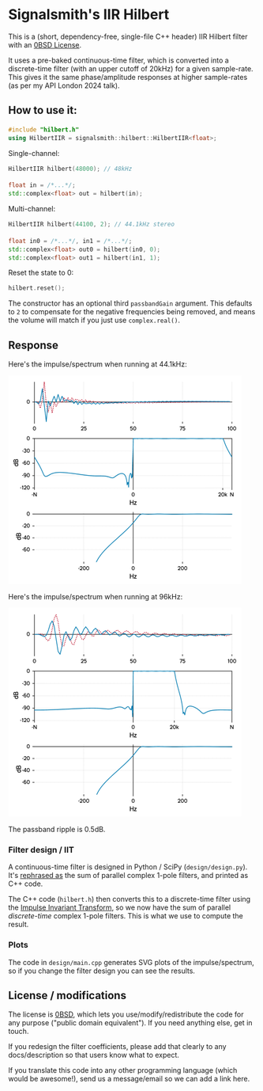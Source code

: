 # Signalsmith's IIR Hilbert

This is a (short, dependency-free, single-file C++ header) IIR Hilbert filter with an [0BSD License](LICENSE.txt).

It uses a pre-baked continuous-time filter, which is converted into a discrete-time filter (with an upper cutoff of 20kHz) for a given sample-rate.  This gives it the same phase/amplitude responses at higher sample-rates (as per my API London 2024 talk).

## How to use it:

```cpp
#include "hilbert.h"
using HilbertIIR = signalsmith::hilbert::HilbertIIR<float>;
```

Single-channel:

```cpp
HilbertIIR hilbert(48000); // 48kHz

float in = /*...*/;
std::complex<float> out = hilbert(in);
```

Multi-channel:

```cpp
HilbertIIR hilbert(44100, 2); // 44.1kHz stereo

float in0 = /*...*/, in1 = /*...*/;
std::complex<float> out0 = hilbert(in0, 0);
std::complex<float> out1 = hilbert(in1, 1);
```

Reset the state to 0:

```cpp
hilbert.reset();
```

The constructor has an optional third `passbandGain` argument.  This defaults to `2` to compensate for the negative frequencies being removed, and means the volume will match if you just use `complex.real()`. 

## Response

Here's the impulse/spectrum when running at 44.1kHz:

<img src="design/plots/plot-44100@2x.png" width="472" height="422">

Here's the impulse/spectrum when running at 96kHz:

<img src="design/plots/plot-96000@2x.png" width="472" height="422">

The passband ripple is 0.5dB.

### Filter design / IIT

A continuous-time filter is designed in Python / SciPy (`design/design.py`).  It's [rephrased as](https://docs.scipy.org/doc/scipy/reference/generated/scipy.signal.residue.html) the sum of parallel complex 1-pole filters, and printed as C++ code.

The C++ code (`hilbert.h`) then converts this to a discrete-time filter using the [Impulse Invariant Transform](https://en.wikipedia.org/wiki/Impulse_invariance#Effect_on_poles_in_system_function), so we now have the sum of parallel *discrete-time* complex 1-pole filters.  This is what we use to compute the result.

### Plots

The code in `design/main.cpp` generates SVG plots of the impulse/spectrum, so if you change the filter design you can see the results.

## License / modifications

The license is [0BSD](LICENSE.txt), which lets you use/modify/redistribute the code for any purpose ("public domain equivalent").  If you need anything else, get in touch.

If you redesign the filter coefficients, please add that clearly to any docs/description so that users know what to expect.

If you translate this code into any other programming language (which would be awesome!), send us a message/email so we can add a link here.
